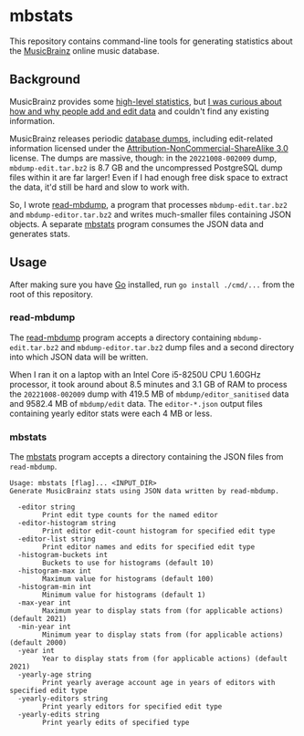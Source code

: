 # mbstats

This repository contains command-line tools for generating statistics about the
[MusicBrainz] online music database.

[MusicBrainz]: https://musicbrainz.org/

## Background

MusicBrainz provides some
[high-level statistics](https://musicbrainz.org/statistics/), but
[I was curious about how and why people add and edit data](https://community.metabrainz.org/t/any-recent-musicbrainz-user-surveys/604509)
and couldn't find any existing information.

MusicBrainz releases periodic [database dumps], including edit-related
information licensed under the [Attribution-NonCommercial-ShareAlike 3.0]
license. The dumps are massive, though: in the `20221008-002009` dump,
`mbdump-edit.tar.bz2` is 8.7 GB and the uncompressed PostgreSQL dump files
within it are far larger! Even if I had enough free disk space to extract the
data, it'd still be hard and slow to work with.

[database dumps]: https://musicbrainz.org/doc/MusicBrainz_Database
[Attribution-NonCommercial-ShareAlike 3.0]: http://creativecommons.org/licenses/by-nc-sa/3.0/

So, I wrote [read-mbdump], a program that processes `mbdump-edit.tar.bz2` and
`mbdump-editor.tar.bz2` and writes much-smaller files containing JSON objects. A
separate [mbstats] program consumes the JSON data and generates stats.

[read-mbdump]: ./cmd/read-mbdump
[mbstats]: ./cmd/mbstats

## Usage

After making sure you have [Go] installed, run `go install ./cmd/...` from the
root of this repository.

[Go]: https://go.dev/

### read-mbdump

The [read-mbdump] program accepts a directory containing `mbdump-edit.tar.bz2`
and `mbdump-editor.tar.bz2` dump files and a second directory into which JSON
data will be written.

When I ran it on a laptop with an Intel Core i5-8250U CPU 1.60GHz processor, it
took around about 8.5 minutes and 3.1 GB of RAM to process the `20221008-002009`
dump with 419.5 MB of `mbdump/editor_sanitised` data and 9582.4 MB of
`mbdump/edit` data. The `editor-*.json` output files containing yearly editor
stats were each 4 MB or less.

### mbstats

The [mbstats] program accepts a directory containing the JSON files from
`read-mbdump`.

```
Usage: mbstats [flag]... <INPUT_DIR>
Generate MusicBrainz stats using JSON data written by read-mbdump.

  -editor string
    	Print edit type counts for the named editor
  -editor-histogram string
    	Print editor edit-count histogram for specified edit type
  -editor-list string
    	Print editor names and edits for specified edit type
  -histogram-buckets int
    	Buckets to use for histograms (default 10)
  -histogram-max int
    	Maximum value for histograms (default 100)
  -histogram-min int
    	Minimum value for histograms (default 1)
  -max-year int
    	Maximum year to display stats from (for applicable actions) (default 2021)
  -min-year int
    	Minimum year to display stats from (for applicable actions) (default 2000)
  -year int
    	Year to display stats from (for applicable actions) (default 2021)
  -yearly-age string
    	Print yearly average account age in years of editors with specified edit type
  -yearly-editors string
    	Print yearly editors for specified edit type
  -yearly-edits string
    	Print yearly edits of specified type
```
